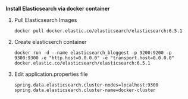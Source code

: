**Install Elasticsearch via docker container**

1. Pull Elasticsearch Images
    ```docker
    docker pull docker.elastic.co/elasticsearch/elasticsearch:6.5.1
    ```
2. Create elasticserch container
    ```docker
    docker run -d --name elasticsearch_bloggest -p 9200:9200 -p 9300:9300 -e "http.host=0.0.0.0" -e "transport.host=0.0.0.0" docker.elastic.co/elasticsearch/elasticsearch:6.5.1
    ```
3. Edit application.properties file
    ```
    spring.data.elasticsearch.cluster-nodes=localhost:9300
    spring.data.elasticsearch.cluster-name=docker-cluster
    ```
